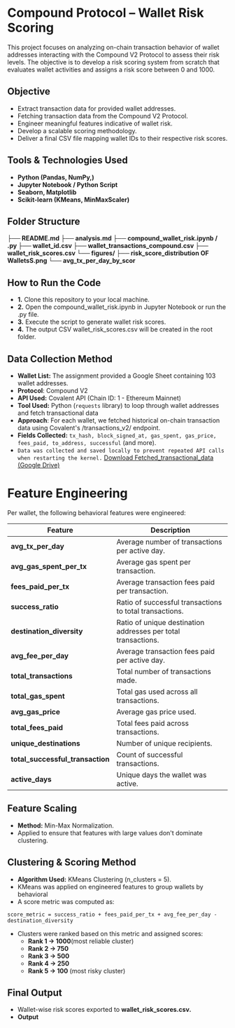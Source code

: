 # Compound Protocol – Wallet Risk Scoring 

This project focuses on analyzing on-chain transaction behavior of wallet addresses interacting with the Compound V2 Protocol to assess their risk levels. The objective is to develop a risk scoring system from scratch that evaluates wallet activities and assigns a risk score between 0 and 1000.
## Objective
- Extract transaction data for provided wallet addresses.
- Fetching transaction data from the Compound V2 Protocol.
- Engineer meaningful features indicative of wallet risk.
- Develop a scalable scoring methodology.
- Deliver a final CSV file mapping wallet IDs to their respective risk scores.

## Tools & Technologies Used
- **Python (Pandas, NumPy,)**
- **Jupyter Notebook / Python Script**
- **Seaborn, Matplotlib**
- **Scikit-learn (KMeans, MinMaxScaler)**
## Folder Structure
**├── README.md
  ├── analysis.md
  ├── compound_wallet_risk.ipynb / .py
  ├── wallet_id.csv
  ├── wallet_transactions_compound.csv
  ├── wallet_risk_scores.csv
  └── figures/
    ├── risk_score_distribution OF WalletsS.png
    └── avg_tx_per_day_by_scor**
## How to Run the Code
- **1.** Clone this repository to your local machine.
- **2.** Open the compound_wallet_risk.ipynb in Jupyter Notebook or run the .py file.
- **3.**  Execute the script to generate wallet risk scores.
- **4.**  The output CSV wallet_risk_scores.csv will be created in the root folder.

## Data Collection Method
- **Wallet List:** The assignment provided a Google Sheet containing 103 wallet addresses.
- **Protocol**: Compound V2
- **API Used:** Covalent API (Chain ID: 1 - Ethereum Mainnet)
-  **Tool Used:** Python (`requests` library) to loop through wallet addresses and fetch transactional data
- **Approach**: For each wallet, we fetched historical on-chain transaction data using Covalent's /transactions_v2/ endpoint.
- **Fields Collected:** `tx_hash, block_signed_at, gas_spent, gas_price, fees_paid, to_address, successful` (and more).
- `Data was collected and saved locally to prevent repeated API calls when restarting the kernel.`
[Download Fetched_transactional_data  (Google Drive)](https://drive.google.com/file/d/1UdOQQMa9KnaXaYJceH4Q29HROtKcD7WJ/view?usp=drive_link)

# Feature Engineering
Per wallet, the following behavioral features were engineered:

| Feature                      | Description                                                   |
| ---------------------------- | ------------------------------------------------------------- |
| **avg\_tx\_per\_day**        | Average number of transactions per active day.                |
| **avg\_gas\_spent\_per\_tx** | Average gas spent per transaction.                            |
| **fees\_paid\_per\_tx**      | Average transaction fees paid per transaction.                |
| **success\_ratio**           | Ratio of successful transactions to total transactions.       |
| **destination\_diversity**   | Ratio of unique destination addresses per total transactions. |
| **avg\_fee\_per\_day**       | Average transaction fees paid per active day.                 |
| **total_transactions**       | Total number of transactions made.                            |
| **total_gas_spent**          | Total gas used across all transactions.                       |   
| **avg_gas_price**            | Average gas price used.                                       |
| **total_fees_paid**          |  Total fees paid across transactions.                         |
| **unique_destinations**      | Number of unique recipients.                                  |
|**total_successful_transaction** | Count of successful transactions.                          |
| **active_days**              | Unique days the wallet was active.                            |
## Feature Scaling
- **Method:** Min-Max Normalization.
- Applied to ensure that features with large values don't dominate clustering.

## Clustering & Scoring Method
- **Algorithm Used:** KMeans Clustering (n_clusters = 5).
- KMeans was applied on engineered features to group wallets by behavioral
- A score metric was computed as:

 `score_metric = success_ratio + fees_paid_per_tx + avg_fee_per_day - destination_diversity`
- Clusters were ranked based on this metric and assigned scores:
  - **Rank 1 → 1000**(most reliable cluster)
  - **Rank 2 → 750**
  - **Rank 3 → 500**
  - **Rank 4 → 250**
  - **Rank 5 → 100** (most risky cluster)
## Final Output
- Wallet-wise risk scores exported to **wallet_risk_scores.csv.**
- **Output**




